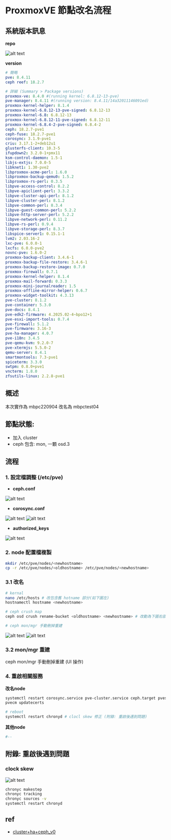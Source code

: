 # ProxmoxVE 節點改名流程

## 系統版本訊息

**repo**

![alt text](image.png)

**version**

``` yaml
# 簡略
pve: 8.4.11
ceph reef: 18.2.7

# 詳細 (Summary > Package versions)
proxmox-ve: 8.4.0 #(running kernel: 6.8.12-13-pve)
pve-manager: 8.4.11 #(running version: 8.4.11/14a32011146091ed)
proxmox-kernel-helper: 8.1.4
proxmox-kernel-6.8.12-13-pve-signed: 6.8.12-13
proxmox-kernel-6.8: 6.8.12-13
proxmox-kernel-6.8.12-11-pve-signed: 6.8.12-11
proxmox-kernel-6.8.4-2-pve-signed: 6.8.4-2
ceph: 18.2.7-pve1
ceph-fuse: 18.2.7-pve1
corosync: 3.1.9-pve1
criu: 3.17.1-2+deb12u1
glusterfs-client: 10.3-5
ifupdown2: 3.2.0-1+pmx11
ksm-control-daemon: 1.5-1
libjs-extjs: 7.0.0-5
libknet1: 1.30-pve2
libproxmox-acme-perl: 1.6.0
libproxmox-backup-qemu0: 1.5.2
libproxmox-rs-perl: 0.3.5
libpve-access-control: 8.2.2
libpve-apiclient-perl: 3.3.2
libpve-cluster-api-perl: 8.1.2
libpve-cluster-perl: 8.1.2
libpve-common-perl: 8.3.4
libpve-guest-common-perl: 5.2.2
libpve-http-server-perl: 5.2.2
libpve-network-perl: 0.11.2
libpve-rs-perl: 0.9.4
libpve-storage-perl: 8.3.7
libspice-server1: 0.15.1-1
lvm2: 2.03.16-2
lxc-pve: 6.0.0-1
lxcfs: 6.0.0-pve2
novnc-pve: 1.6.0-2
proxmox-backup-client: 3.4.6-1
proxmox-backup-file-restore: 3.4.6-1
proxmox-backup-restore-image: 0.7.0
proxmox-firewall: 0.7.1
proxmox-kernel-helper: 8.1.4
proxmox-mail-forward: 0.3.3
proxmox-mini-journalreader: 1.5
proxmox-offline-mirror-helper: 0.6.7
proxmox-widget-toolkit: 4.3.13
pve-cluster: 8.1.2
pve-container: 5.3.0
pve-docs: 8.4.1
pve-edk2-firmware: 4.2025.02-4~bpo12+1
pve-esxi-import-tools: 0.7.4
pve-firewall: 5.1.2
pve-firmware: 3.16-3
pve-ha-manager: 4.0.7
pve-i18n: 3.4.5
pve-qemu-kvm: 9.2.0-7
pve-xtermjs: 5.5.0-2
qemu-server: 8.4.1
smartmontools: 7.3-pve1
spiceterm: 3.3.0
swtpm: 0.8.0+pve1
vncterm: 1.8.0
zfsutils-linux: 2.2.8-pve1
```


## 概述

本次實作為 mbpc220904 改名為 mbpctest04

節點狀態:
- 
- 加入 cluster
- ceph 包含: mon, 一顆 osd.3  


## 流程

### 1. 設定檔調整 (/etc/pve)

- **ceph.conf**

![alt text](image-1.png)

- **corosync.conf**

![alt text](image-4.png)
![alt text](image-6.png)

- **authorized_keys**

![alt text](image-5.png)


### 2. node 配置檔複製

``` sh
mkdir /etc/pve/nodes/<newhostname>
cp -r /etc/pve/nodes/<oldhostname> /etc/pve/nodes/<newhostname>
```

### 3.1 改名 

``` sh
# kernal
nano /etc/hosts # 改包含舊 hotname 部分(如下圖左)
hostnamectl hostname <newhostname>

# ceph crush map
ceph osd crush rename-bucket <oldhostname> <newhostname> # 改動為下圖右部分

# ceph mon/mgr 手動刪掉重建
```
![alt text](image-7.png) ![alt text](image-3.png)

### 3.2 mon/mgr 重建

ceph mon/mgr 手動刪掉重建 (UI 操作)


### 4. 重啟相關服務

**改名node**

``` sh
systemctl restart corosync.service pve-cluster.service ceph.target pvestatd.service
pvecm updatecerts

# reboot
systemctl restart chronyd # clocl skew 修正 (附錄: 重啟後遇到問題)
```

**其他node**

``` sh
#--
```



## 附錄: 重啟後遇到問題

### clock skew

![alt text](image-2.png)

``` sh
chronyc makestep
chronyc tracking
chronyc sources -v
systemctl restart chronyd
```


## ref 

- [cluster+ha+ceph_v0](https://www.thomas-krenn.com/en/wiki/Change_hostname_in_a_productive_Proxmox_Ceph_HCI_cluster)